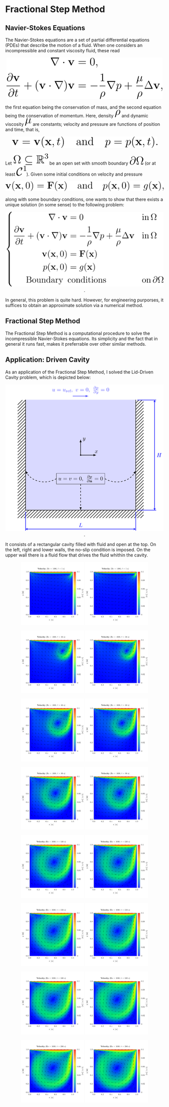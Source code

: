 # Fractional Step Method

## Navier-Stokes Equations

The Navier-Stokes equations are a set of partial differential equations (PDEs) that describe the motion of a fluid. When one considers an incompressible and constant viscosity fluid, these read

<p align="center">
  <img src="./mdimages/nseqs.svg">
</p>

the first equation being the conservation of mass, and the second equation being the conservation of momentum. Here, density <img src="./mdimages/density.svg"> and dynamic viscosity <img src="./mdimages/viscosity.svg"> are constants; velocity and pressure are functions of position and time, that is,

<p align="center">
  <img src="./mdimages/velocity_pressure_function.svg">
</p>

Let <img src="./mdimages/omega.svg"> be an open set with smooth boundary <img src="./mdimages/boundary.svg"> (or at least <img src="./mdimages/class_c1.svg">). Given some initial conditions on velocity and pressure

<p align="center">
  <img src="./mdimages/in_cond.svg">
</p>

along with some boundary conditions, one wants to show that there exists a unique solution (in some sense) to the following problem:

<p align="center">
  <img src="./mdimages/ivp.svg">.
</p>

In general, this problem is quite hard. However, for engineering purporses, it suffices to obtain an approximate solution via a numerical method.



## Fractional Step Method

The Fractional Step Method is a computational procedure to solve the incompressible Navier-Stokes equations. Its simplicity and the fact that in general it runs fast, makes it preferrable over other similar methods. 


## Application: Driven Cavity

As an application of the Fractional Step Method, I solved the Lid-Driven Cavity problem, which is depicted below:


<p align="center">
  <img src="./mdimages/driven_cavity.svg">.
</p>

It consists of a rectangular cavity filled with fluid and open at the top. On the left, right and lower walls, the no-slip condition is imposed. On the upper wall there is a fluid flow that drives the fluid whithin the cavity. 


<p align="center">
  <img src="./mdimages/sec_005.svg" width="200" />
  <img src="./mdimages/sec_005.svg" width="200" /> 
</p>

<p align="center">
  <img src="./mdimages/sec_030.svg" width="200" />
  <img src="./mdimages/sec_030.svg" width="200" /> 
</p>

<p align="center">
  <img src="./mdimages/sec_060.svg" width="200" />
  <img src="./mdimages/sec_060.svg" width="200" /> 
</p>

<p align="center">
  <img src="./mdimages/sec_090.svg" width="200" />
  <img src="./mdimages/sec_090.svg" width="200" /> 
</p>

<p align="center">
  <img src="./mdimages/sec_120.svg" width="200" />
  <img src="./mdimages/sec_120.svg" width="200" /> 
</p>

<p align="center">
  <img src="./mdimages/sec_150.svg" width="200" />
  <img src="./mdimages/sec_150.svg" width="200" /> 
</p>

<p align="center">
  <img src="./mdimages/sec_180.svg" width="200" />
  <img src="./mdimages/sec_180.svg" width="200" /> 
</p>

<p align="center">
  <img src="./mdimages/sec_206.svg" width="200" />
  <img src="./mdimages/sec_206.svg" width="200" /> 
</p>





